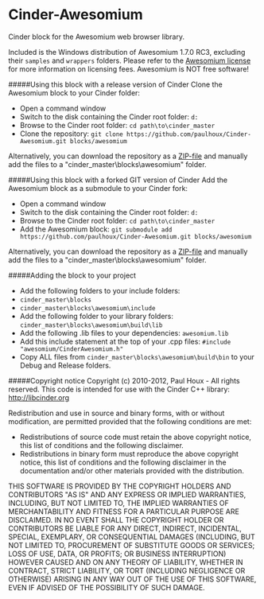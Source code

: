 Cinder-Awesomium
================

Cinder block for the Awesomium web browser library.


Included is the Windows distribution of Awesomium 1.7.0 RC3, excluding their ```samples``` and ```wrappers``` folders. Please refer to the [Awesomium license](https://raw.github.com/paulhoux/Cinder-Awesomium/master/LICENSE.txt) for more information on licensing fees. Awesomium is NOT free software!


#####Using this block with a release version of Cinder
Clone the Awesomium block to your Cinder folder:
* Open a command window
* Switch to the disk containing the Cinder root folder: ```d:```
* Browse to the Cinder root folder: ```cd path\to\cinder_master```
* Clone the repository: ```git clone https://github.com/paulhoux/Cinder-Awesomium.git blocks/awesomium```

Alternatively, you can download the repository as a [ZIP-file](https://github.com/paulhoux/Cinder-Awesomium/zipball/master) and manually add the files to a "cinder_master\blocks\awesomium" folder.

#####Using this block with a forked GIT version of Cinder
Add the Awesomium block as a submodule to your Cinder fork:
* Open a command window
* Switch to the disk containing the Cinder root folder: ```d:```
* Browse to the Cinder root folder: ```cd path\to\cinder_master```
* Add the Awesomium block: ```git submodule add https://github.com/paulhoux/Cinder-Awesomium.git blocks/awesomium```

Alternatively, you can download the repository as a [ZIP-file](https://github.com/paulhoux/Cinder-Awesomium/zipball/master) and manually add the files to a "cinder_master\blocks\awesomium" folder.

#####Adding the block to your project
* Add the following folders to your include folders: 
 * ```cinder_master\blocks```
 * ```cinder_master\blocks\awesomium\include``` 
* Add the following folder to your library folders: ```cinder_master\blocks\awesomium\build\lib```
* Add the following .lib files to your dependencies: ```awesomium.lib```
* Add this include statement at the top of your .cpp files: ```#include "awesomium/CinderAwesomium.h"```
* Copy ALL files from ```cinder_master\blocks\awesomium\build\bin``` to your Debug and Release folders.

#####Copyright notice
Copyright (c) 2010-2012, Paul Houx - All rights reserved.
This code is intended for use with the Cinder C++ library: http://libcinder.org

Redistribution and use in source and binary forms, with or without modification, are permitted provided that
the following conditions are met:

* Redistributions of source code must retain the above copyright notice, this list of conditions and the following disclaimer.
* Redistributions in binary form must reproduce the above copyright notice, this list of conditions and	the following disclaimer in the documentation and/or other materials provided with the distribution.

THIS SOFTWARE IS PROVIDED BY THE COPYRIGHT HOLDERS AND CONTRIBUTORS "AS IS" AND ANY EXPRESS OR IMPLIED WARRANTIES, INCLUDING, BUT NOT LIMITED TO, THE IMPLIED WARRANTIES OF MERCHANTABILITY AND FITNESS FOR A PARTICULAR PURPOSE ARE DISCLAIMED. IN NO EVENT SHALL THE COPYRIGHT HOLDER OR CONTRIBUTORS BE LIABLE FOR ANY DIRECT, INDIRECT, INCIDENTAL, SPECIAL, EXEMPLARY, OR CONSEQUENTIAL DAMAGES (INCLUDING, BUT NOT LIMITED TO, PROCUREMENT OF SUBSTITUTE GOODS OR SERVICES; LOSS OF USE, DATA, OR PROFITS; OR BUSINESS INTERRUPTION) HOWEVER CAUSED AND ON ANY THEORY OF LIABILITY, WHETHER IN CONTRACT, STRICT LIABILITY, OR TORT (INCLUDING
NEGLIGENCE OR OTHERWISE) ARISING IN ANY WAY OUT OF THE USE OF THIS SOFTWARE, EVEN IF ADVISED OF THE POSSIBILITY OF SUCH DAMAGE.
